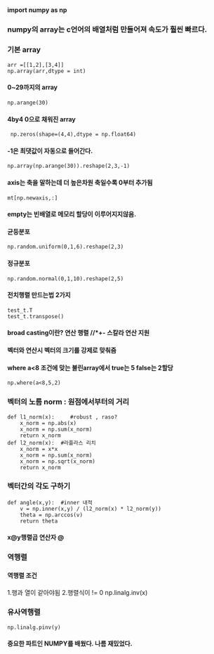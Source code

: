#### import numpy as np

### numpy의 array는 c언어의 배열처럼 만들어져 속도가 훨씬 빠르다.

### 기본 array
    arr =[[1,2],[3,4]]
    np.array(arr,dtype = int)
    
    
#### 0~29까지의 array 
    np.arange(30)
    
#### 4by4 0으로 채워진 array
     np.zeros(shape=(4,4),dtype = np.float64)

#### -1은 최댓값이 자동으로 들어간다.  
    np.array(np.arange(30)).reshape(2,3,-1)

#### axis는 축을 말하는데 더 높은차원 축일수록 0부터 추가됨
    mt[np.newaxis,:]


#### empty는 빈배열로 메모리 할당이 이루어지지않음.

#### 균등분포
    np.random.uniform(0,1,6).reshape(2,3)

#### 정규분포
    np.random.normal(0,1,10).reshape(2,5) 

#### 전치행렬 만드는법 2가지
    test_t.T
    test_t.transpose()


#### broad casting이란? 연산 행렬 //*+- 스칼라 연산 지원 
#### 벡터와 연산시 벡터의 크기를 강제로 맞춰줌

#### where a<8 조건에 맞는 불린array에서 true는 5 false는 2할당
    np.where(a<8,5,2)

### 벡터의 노름 norm : 원점에서부터의 거리
    def l1_norm(x):     #robust , raso?
        x_norm = np.abs(x)
        x_norm = np.sum(x_norm)
        return x_norm
    def l2_norm(x):  #라플라스 리치
        x_norm = x*x
        x_norm = np.sum(x_norm)
        x_norm = np.sqrt(x_norm)
        return x_norm

### 벡터간의 각도 구하기
    def angle(x,y):  #inner 내적
        v = np.inner(x,y) / (l2_norm(x) * l2_norm(y))
        theta = np.arccos(v)
        return theta


#### x@y행렬곱 연산자 @


### 역행렬        
#### 역행렬 조건
1.행과 열이 같아야됨 
2.행렬식이 != 0
    np.linalg.inv(x)
    
### 유사역행렬
    np.linalg.pinv(y)

#### 중요한 파트인 NUMPY를 배웠다. 나름 재밌었다.
